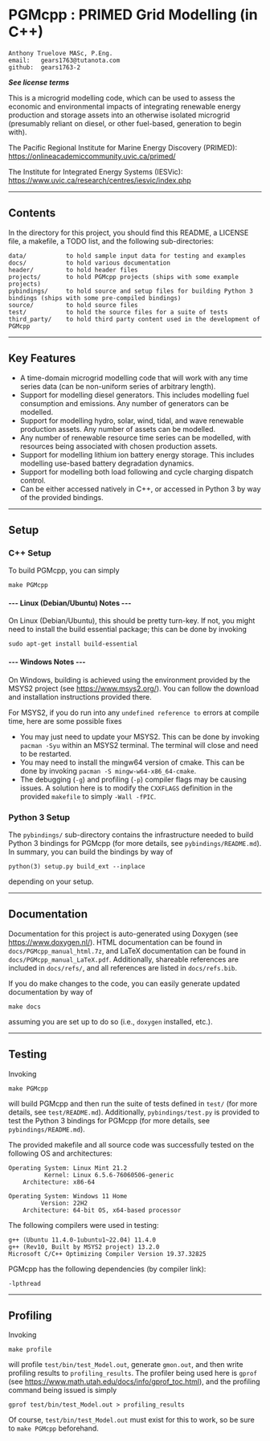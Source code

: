 # PGMcpp : PRIMED Grid Modelling (in C++)

    Anthony Truelove MASc, P.Eng.
    email:   gears1763@tutanota.com
    github:  gears1763-2

***See license terms***


This is a microgrid modelling code, which can be used to assess the economic and
environmental impacts of integrating renewable energy production and storage assets 
into an otherwise isolated microgrid (presumably reliant on diesel, or other
fuel-based, generation to begin with).

The Pacific Regional Institute for Marine Energy Discovery (PRIMED):  
<https://onlineacademiccommunity.uvic.ca/primed/><br>  

The Institute for Integrated Energy Systems (IESVic):  
<https://www.uvic.ca/research/centres/iesvic/index.php>

--------


## Contents

In the directory for this project, you should find this README, a LICENSE file, a
makefile, a TODO list, and the following sub-directories:

    data/           to hold sample input data for testing and examples
    docs/           to hold various documentation
    header/         to hold header files
    projects/       to hold PGMcpp projects (ships with some example projects)
    pybindings/     to hold source and setup files for building Python 3 bindings (ships with some pre-compiled bindings)
    source/         to hold source files
    test/           to hold the source files for a suite of tests
    third_party/    to hold third party content used in the development of PGMcpp

--------


## Key Features

  * A time-domain microgrid modelling code that will work with any time series data (can be non-uniform series of arbitrary length).
  * Support for modelling diesel generators. This includes modelling fuel consumption and emissions. Any number of generators can be modelled.
  * Support for modelling hydro, solar, wind, tidal, and wave renewable production assets. Any number of assets can be modelled.
  * Any number of renewable resource time series can be modelled, with resources being associated with chosen production assets.
  * Support for modelling lithium ion battery energy storage. This includes modelling use-based battery degradation dynamics.
  * Support for modelling both load following and cycle charging dispatch control.
  * Can be either accessed natively in C++, or accessed in Python 3 by way of the provided bindings.

--------


## Setup

### C++ Setup

To build PGMcpp, you can simply

    make PGMcpp

#### --- Linux (Debian/Ubuntu) Notes ---

On Linux (Debian/Ubuntu), this should be pretty turn-key. If not, you might need to
install the build essential package; this can be done by invoking

    sudo apt-get install build-essential

#### --- Windows Notes ---

On Windows, building is achieved using the environment provided by the MSYS2 project
(see <https://www.msys2.org/>). You can follow the download and installation instructions
provided there.

For MSYS2, if you do run into any `undefined reference to` errors at compile time, here
are some possible fixes

  * You may just need to update your MSYS2. This can be done by invoking `pacman -Syu` within an MSYS2 terminal. The terminal will close and need to be restarted.
  * You may need to install the mingw64 version of cmake. This can be done by invoking `pacman -S mingw-w64-x86_64-cmake`.
  * The debugging (`-g`) and profiling (`-p`) compiler flags may be causing issues. A solution here is to modify the `CXXFLAGS` definition in the provided `makefile` to simply `-Wall -fPIC`.

### Python 3 Setup

The `pybindings/` sub-directory contains the infrastructure needed to build Python 3 
bindings for PGMcpp (for more details, see `pybindings/README.md`). In summary, you can 
build the bindings by way of

    python(3) setup.py build_ext --inplace

depending on your setup.

--------


## Documentation

Documentation for this project is auto-generated using Doxygen
(see <https://www.doxygen.nl/>). HTML documentation can be found in
`docs/PGMcpp_manual_html.7z`, and LaTeX documentation can be found in
`docs/PGMcpp_manual_LaTeX.pdf`. Additionally, shareable references are included in
`docs/refs/`, and all references are listed in `docs/refs.bib`.

If you do make changes to the code, you can easily generate updated documentation by way
of

    make docs

assuming you are set up to do so (i.e., `doxygen` installed, etc.).

--------


## Testing

Invoking

    make PGMcpp

will build PGMcpp and then run the suite of tests defined in `test/` (for more details,
see `test/README.md`). Additionally, `pybindings/test.py` is provided to test the Python
3 bindings for PGMcpp (for more details, see `pybindings/README.md`).

The provided makefile and all source code was successfully tested on the following OS
and architectures:

    Operating System: Linux Mint 21.2
              Kernel: Linux 6.5.6-76060506-generic
        Architecture: x86-64

    Operating System: Windows 11 Home
             Version: 22H2
        Architecture: 64-bit OS, x64-based processor


The following compilers were used in testing:

    g++ (Ubuntu 11.4.0-1ubuntu1~22.04) 11.4.0
    g++ (Rev10, Built by MSYS2 project) 13.2.0
    Microsoft C/C++ Optimizing Compiler Version 19.37.32825


PGMcpp has the following dependencies (by compiler link):

    -lpthread

--------


## Profiling

Invoking

    make profile

will profile `test/bin/test_Model.out`, generate `gmon.out`, and then write profiling
results to `profiling_results`. The profiler being used here is `gprof` (see
<https://www.math.utah.edu/docs/info/gprof_toc.html>), and the profiling command being
issued is simply

    gprof test/bin/test_Model.out > profiling_results

Of course, `test/bin/test_Model.out` must exist for this to work, so be sure to 
`make PGMcpp` beforehand.
